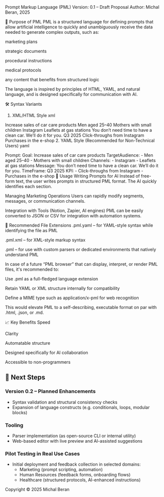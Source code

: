Prompt Markup Language (PML)
Version: 0.1 – Draft Proposal
Author: Michal Beran, 2025

📄 Purpose of PML
PML is a structured language for defining prompts that allow artificial intelligence to quickly and unambiguously receive the data needed to generate complex outputs, such as:

marketing plans

strategic documents

procedural instructions

medical protocols

any content that benefits from structured logic

The language is inspired by principles of HTML, YAML, and natural language, and is designed specifically for communication with AI.

🛠️ Syntax Variants
1. XML/HTML Style
xml

<Prompt>
  <Goal>Increase sales of car care products</Goal>
  <TargetAudience>
    <Segment>Men aged 25–40</Segment>
    <Segment>Mothers with small children</Segment>
  </TargetAudience>
  <Channels>
    <Channel>Instagram</Channel>
    <Channel>Leaflets at gas stations</Channel>
  </Channels>
  <Message>
    You don’t need time to have a clean car. We’ll do it for you.
  </Message>
  <TimeFrame>Q3 2025</TimeFrame>
  <KPI>
    <Metric>Click-throughs from Instagram</Metric>
    <Metric>Purchases in the e-shop</Metric>
  </KPI>
</Prompt>
2. YAML Style (Recommended for Non-Technical Users)
yaml

Prompt:
  Goal: Increase sales of car care products
  TargetAudience:
    - Men aged 25–40
    - Mothers with small children
  Channels:
    - Instagram
    - Leaflets at gas stations
  Message: You don’t need time to have a clean car. We’ll do it for you.
  TimeFrame: Q3 2025
  KPI:
    - Click-throughs from Instagram
    - Purchases in the e-shop
📘 Usage
Writing Prompts for AI
Instead of free-form text, the user writes prompts in structured PML format. The AI quickly identifies each section.

Managing Marketing Operations
Users can rapidly modify segments, messages, or communication channels.

Integration with Tools (Notion, Zapier, AI engines)
PML can be easily converted to JSON or CSV for integration with automation systems.

📂 Recommended File Extensions
.pml.yaml – for YAML-style syntax while identifying the file as PML

.pml.xml – for XML-style markup syntax

.pml – for use with custom parsers or dedicated environments that natively understand PML

In case of a future “PML browser” that can display, interpret, or render PML files, it's recommended to:

Use .pml as a full-fledged language extension

Retain YAML or XML structure internally for compatibility

Define a MIME type such as application/x-pml for web recognition

This would elevate PML to a self-describing, executable format on par with .html, .json, or .md.

📈 Key Benefits
Speed

Clarity

Automatable structure

Designed specifically for AI collaboration

Accessible to non-programmers

## 🚧 Next Steps

### Version 0.2 – Planned Enhancements
- Syntax validation and structural consistency checks
- Expansion of language constructs (e.g. conditionals, loops, modular blocks)

### Tooling
- Parser implementation (as open-source CLI or internal utility)
- Web-based editor with live preview and AI-assisted suggestions

### Pilot Testing in Real Use Cases
- Initial deployment and feedback collection in selected domains:
  - Marketing (prompt scripting, automation)
  - Human Resources (feedback forms, onboarding flows)
  - Healthcare (structured protocols, AI-enhanced instructions)


Copyright © 2025 Michal Beran


